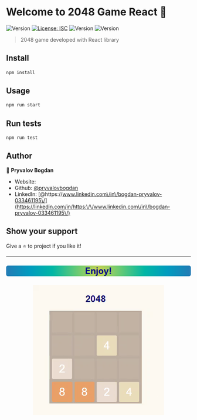 # Welcome to 2048 Game React 👋
![Version](https://img.shields.io/npm/v/2048 )
[![License: ISC](https://img.shields.io/badge/License-ISC-yellow.svg)](#)
![Version](https://img.shields.io/badge/React-16.5.2-blueviolet )
![Version](https://img.shields.io/badge/platform-browser-9cf)

> 2048 game developed with React library

## Install

```sh
npm install
```

## Usage

```sh
npm run start
```

## Run tests

```sh
npm run test
```

## Author

👤 **Pryvalov Bogdan**

* Website: 
* Github: [@pryvalovbogdan](https://github.com/pryvalovbogdan)
* LinkedIn: [@https:\/\/www.linkedin.com\/in\/bogdan-pryvalov-033461195\/](https://linkedin.com/in/https:\/\/www.linkedin.com\/in\/bogdan-pryvalov-033461195\/)

## Show your support

Give a ⭐️ to project if you like it!

***
<p align=center style="background-image: radial-gradient(circle, #cbd250, #61c977, #00b6a5, #009bbf, #247bb5); font-size: 24px; color: black; border-radius: 5px; color: darkblue"><b>Enjoy!</b></p>
<div align="center">
<img src="assets\game.gif" >
</div>
